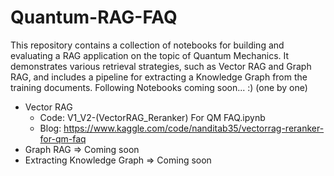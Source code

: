 # Quantum-RAG-FAQ

This repository contains a collection of notebooks for building and evaluating a RAG application on the topic of Quantum Mechanics. It demonstrates various retrieval strategies, such as Vector RAG and Graph RAG, and includes a pipeline for extracting a Knowledge Graph from the training documents. Following Notebooks coming soon... :) (one by one)
* Vector RAG
  - Code: V1_V2-(VectorRAG_Reranker) For QM FAQ.ipynb
  - Blog: https://www.kaggle.com/code/nanditab35/vectorrag-reranker-for-qm-faq
* Graph RAG => Coming soon
* Extracting Knowledge Graph => Coming soon

